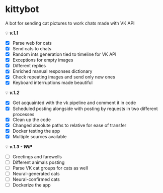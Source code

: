 # kittybot
A bot for sending cat pictures to work chats made with VK API

💡 ***v.1.1***

- [x]  Parse web for cats
- [x]  Send cats to chats
- [x]  Random ints generation tied to timeline for VK API
- [x]  Exceptions for empty images
- [x]  Different replies
- [x]  Enriched manual responses dictionary
- [x]  Check repeating images and send only new ones
- [x]  Keyboard interruptions made beautiful

💡 ***v.1.2***

- [x]  Get acquainted with the vk pipeline and comment it in code
- [x]  Scheduled posting alongside with posting by requests in two different processes
- [x]  Clean up the code
- [x]  Changed absolute paths to relative for ease of transfer
- [x]  Docker testing the app
- [x]  Multiple sources available

💡 ***v.1.3 - WIP***

- [ ]  Greetings and farewells
- [ ]  Different animals posting
- [ ]  Parse VK cat groups for cats as well
- [ ]  Neural-generated cats
- [ ]  Neural-confirmed cats
- [ ]  Dockerize the app